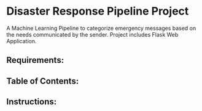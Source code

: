 # Disaster Response Pipeline Project

A Machine Learning Pipeline to categorize emergency messages based on the needs communicated by the sender. Project includes Flask Web Application.

## Requirements:

## Table of Contents:

## Instructions:
